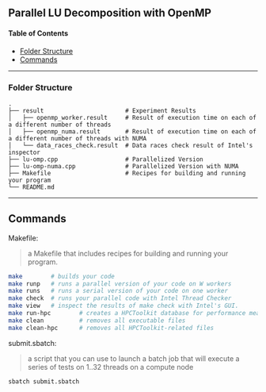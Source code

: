 ## Parallel LU Decomposition with OpenMP

#### Table of Contents

-   [Folder Structure](#folder-structure)
-   [Commands](#commands)

---

### Folder Structure

    .
    ├── result                       # Experiment Results
    │   ├── openmp_worker.result     # Result of execution time on each of a different number of threads
    │   ├── openmp_numa.result       # Result of execution time on each of a different number of threads with NUMA
    │   └── data_races_check.result  # Data races check result of Intel's inspector
    ├── lu-omp.cpp                   # Parallelized Version
    ├── lu-omp-numa.cpp              # Parallelized Version with NUMA
    ├── Makefile                     # Recipes for building and running your program
    └── README.md

---

## Commands

Makefile:

> a Makefile that includes recipes for building and running your program.

```bash
make        # builds your code
make runp   # runs a parallel version of your code on W workers
make runs   # runs a serial version of your code on one worker
make check  # runs your parallel code with Intel Thread Checker
make view   # inspect the results of make check with Intel's GUI.
make run-hpc        # creates a HPCToolkit database for performance measurements
make clean          # removes all executable files
make clean-hpc      # removes all HPCToolkit-related files
```

submit.sbatch:

> a script that you can use to launch a batch job that will execute a series of tests on 1..32 threads on a compute node

```bash
sbatch submit.sbatch
```
